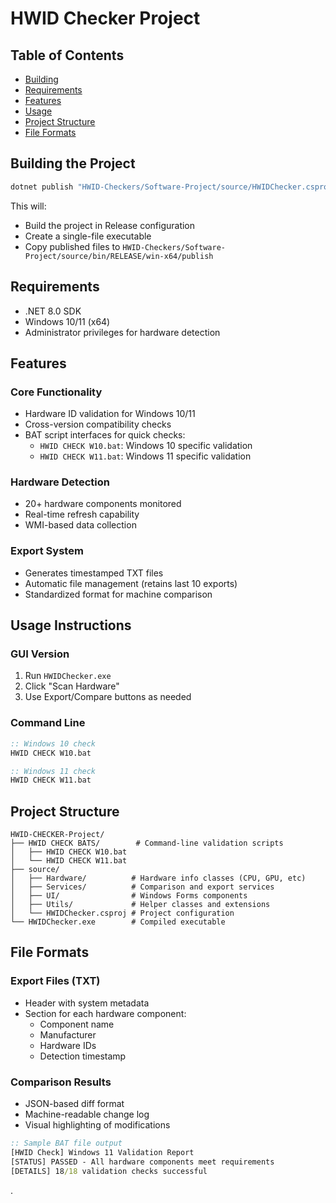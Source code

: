 # HWID Checker Project

## Table of Contents

- [Building](#building-the-project)
- [Requirements](#requirements)
- [Features](#features)
- [Usage](#usage-instructions)
- [Project Structure](#project-structure)
- [File Formats](#file-formats)

## Building the Project

```bash
dotnet publish "HWID-Checkers/Software-Project/source/HWIDChecker.csproj" -c Releas
```

This will:

- Build the project in Release configuration
- Create a single-file executable
- Copy published files to `HWID-Checkers/Software-Project/source/bin/RELEASE/win-x64/publish`

## Requirements

- .NET 8.0 SDK
- Windows 10/11 (x64)
- Administrator privileges for hardware detection

## Features

### Core Functionality

- Hardware ID validation for Windows 10/11
- Cross-version compatibility checks
- BAT script interfaces for quick checks:
  - `HWID CHECK W10.bat`: Windows 10 specific validation
  - `HWID CHECK W11.bat`: Windows 11 specific validation

### Hardware Detection

- 20+ hardware components monitored
- Real-time refresh capability
- WMI-based data collection

### Export System

- Generates timestamped TXT files
- Automatic file management (retains last 10 exports)
- Standardized format for machine comparison

## Usage Instructions

### GUI Version

1. Run `HWIDChecker.exe`
2. Click "Scan Hardware"
3. Use Export/Compare buttons as needed

### Command Line

```bat
:: Windows 10 check
HWID CHECK W10.bat

:: Windows 11 check
HWID CHECK W11.bat
```

## Project Structure

```
HWID-CHECKER-Project/
├── HWID CHECK BATS/        # Command-line validation scripts
│   ├── HWID CHECK W10.bat
│   └── HWID CHECK W11.bat
├── source/
│   ├── Hardware/          # Hardware info classes (CPU, GPU, etc)
│   ├── Services/          # Comparison and export services
│   ├── UI/                # Windows Forms components
│   ├── Utils/             # Helper classes and extensions
│   └── HWIDChecker.csproj # Project configuration
└── HWIDChecker.exe        # Compiled executable
```

## File Formats

### Export Files (TXT)

- Header with system metadata
- Section for each hardware component:
  - Component name
  - Manufacturer
  - Hardware IDs
  - Detection timestamp

### Comparison Results

- JSON-based diff format
- Machine-readable change log
- Visual highlighting of modifications

```bat
:: Sample BAT file output
[HWID Check] Windows 11 Validation Report
[STATUS] PASSED - All hardware components meet requirements
[DETAILS] 18/18 validation checks successful
```

.
